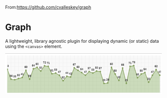 From:https://github.com/cvalleskey/graph

Graph
=========================

A lightweight, library agnostic plugin for displaying dynamic (or static) data using the `<canvas>` element.

![img](chart.png)
